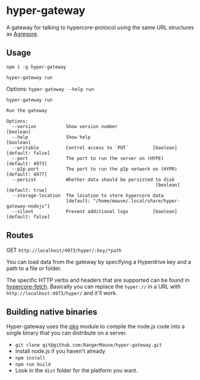 # hyper-gateway
A gateway for talking to hypercore-protocol using the same URL structures as [Agregore](https://agregore.mauve.moe/).

## Usage

```
npm i -g hyper-gateway
```

```
hyper-gateway run
```

Options: `hyper-gateway --help run`

```
hyper-gateway run

Run the gateway

Options:
  --version           Show version number                              [boolean]
  --help              Show help                                        [boolean]
  --writable          Control access to `PUT`         [boolean] [default: false]
  --port              The port to run the server on (HYPE)       [default: 4973]
  --p2p-port          The port to run the p2p network on (HYPR)  [default: 4977]
  --persist           Whether data should be persisted to disk
                                                       [boolean] [default: true]
  --storage-location  The location to store hypercore data
                      [default: "/home/mauve/.local/share/hyper-gateway-nodejs"]
  --silent            Prevent additional logs         [boolean] [default: false]
```

## Routes

GET `http://localhost/4973/hyper/:key/*path`

You can load data from the gateway by specifying a Hyperdrive key and a path to a file or folder.

The specific HTTP verbs and headers that are supported can be found in [hypercore-fetch](https://github.com/RangerMauve/hypercore-fetch).
Basically you can replace the `hyper://` in a URL with `http://localhost:4973/hyper/` and it'll work.

## Building native binaries

Hyper-gateway uses the [pkg](https://github.com/vercel/pkg) module to compile the node.js code into a single binary that you can distribute on a server.

- `git clone git@github.com:RangerMauve/hyper-gateway.git`
- Install node.js if you haven't already
- `npm install`
- `npm run build`
- Look in the `dist` folder for the platform you want.

